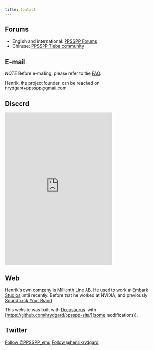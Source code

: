 ```yaml
---
title: Contact
---
```


## Forums

* English and international: [PPSSPP Forums](https://forums.ppsspp.org/)
* Chinese: [PPSSPP Tieba community](https://tieba.baidu.com/f?kw=ppsspp&fr=ala0)

## E-mail

*NOTE* Before e-mailing, please refer to the [FAQ](/docs/faq).

Henrik, the project founder, can be reached on [hrydgard+ppsspp@gmail.com](mailto:hrydgard+ppsspp@gmail.com)

## Discord

<iframe src="https://discordapp.com/widget?id=293316141479362560&theme=dark" width="350" height="500" allowtransparency="true" frameborder="0"></iframe>

## Web

Henrik's own company is [Millionth Line AB](https://www.millionthline.com).
He used to work at [Embark Studios](https://www.embark-studios.com/) until recently.
Before that he worked at NVIDIA, and previously [Soundtrack Your Brand](https://www.soundtrackyourbrand.com/)

This website was built with [Docusaurus](https://docusaurus.io/) (with [https://github.com/hrydgard/ppsspp-site/](some modifications)).

## Twitter

[Follow @PPSSPP_emu](https://twitter.com/PPSSPP_emu)
[Follow @henrikrydgard](https://twitter.com/henrikrydgard)
